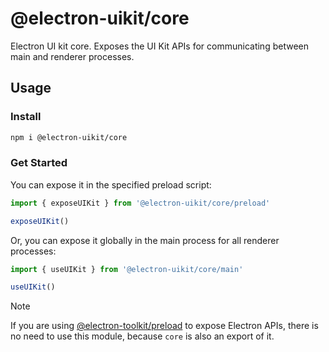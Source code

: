# @electron-uikit/core

Electron UI kit core. Exposes the UI Kit APIs for communicating between main and renderer processes.

## Usage

### Install

```sh
npm i @electron-uikit/core
```

### Get Started

You can expose it in the specified preload script:

```js
import { exposeUIKit } from '@electron-uikit/core/preload'

exposeUIKit()
```

Or, you can expose it globally in the main process for all renderer processes:

```js
import { useUIKit } from '@electron-uikit/core/main'

useUIKit()
```

> [!NOTE]
> If you are using [@electron-toolkit/preload](https://github.com/alex8088/electron-toolkit/tree/master/packages/preload) to expose Electron APIs, there is no need to use this module, because `core` is also an export of it.
